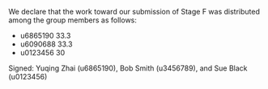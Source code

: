 We declare that the work toward our submission of Stage F was distributed among the group members as follows:

* u6865190 33.3
* u6090688 33.3
* u0123456 30

Signed: Yuqing Zhai (u6865190), Bob Smith (u3456789), and Sue Black (u0123456)

